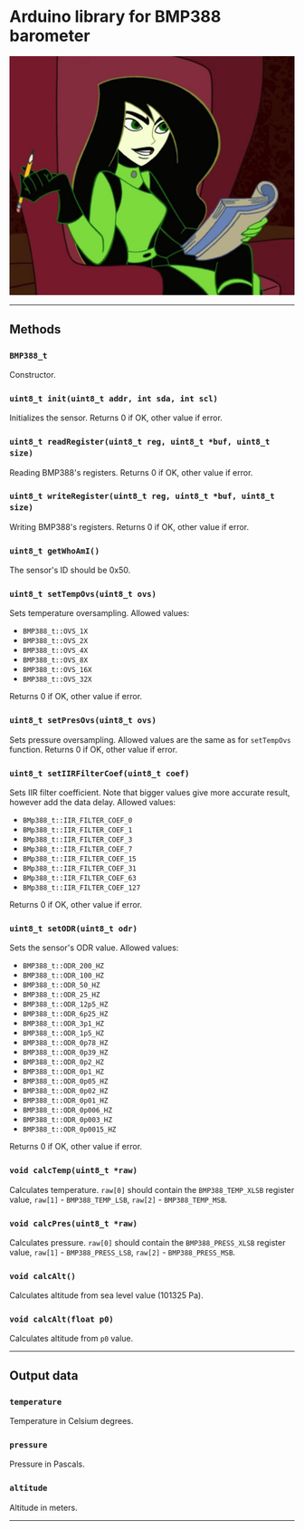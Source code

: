 # Arduino library for BMP388 barometer

![](./files/pic1.jpg)
***
## Methods
### `BMP388_t`
Constructor.
### `uint8_t init(uint8_t addr, int sda, int scl)`
Initializes the sensor. Returns 0 if OK, other value if error.
### `uint8_t readRegister(uint8_t reg, uint8_t *buf, uint8_t size)`
Reading BMP388's registers. Returns 0 if OK, other value if error.
### `uint8_t writeRegister(uint8_t reg, uint8_t *buf, uint8_t size)`
Writing BMP388's registers. Returns 0 if OK, other value if error.
### `uint8_t getWhoAmI()`
The sensor's ID should be 0x50.
### `uint8_t setTempOvs(uint8_t ovs)`
Sets temperature oversampling. Allowed values:
- `BMP388_t::OVS_1X`
- `BMP388_t::OVS_2X`
- `BMP388_t::OVS_4X`
- `BMP388_t::OVS_8X`
- `BMP388_t::OVS_16X`
- `BMP388_t::OVS_32X`

Returns 0 if OK, other value if error.
### `uint8_t setPresOvs(uint8_t ovs)`
Sets pressure oversampling. Allowed values are the same as for `setTempOvs` function. Returns 0 if OK, other value if error.
### `uint8_t setIIRFilterCoef(uint8_t coef)`
Sets IIR filter coefficient. Note that bigger values give more accurate result, however add the data delay. Allowed values:
- `BMp388_t::IIR_FILTER_COEF_0`
- `BMp388_t::IIR_FILTER_COEF_1`
- `BMp388_t::IIR_FILTER_COEF_3`
- `BMp388_t::IIR_FILTER_COEF_7`
- `BMp388_t::IIR_FILTER_COEF_15`
- `BMp388_t::IIR_FILTER_COEF_31`
- `BMp388_t::IIR_FILTER_COEF_63`
- `BMp388_t::IIR_FILTER_COEF_127`

Returns 0 if OK, other value if error.
### `uint8_t setODR(uint8_t odr)`
Sets the sensor's ODR value. Allowed values:
- `BMP388_t::ODR_200_HZ`
- `BMP388_t::ODR_100_HZ`
- `BMP388_t::ODR_50_HZ`
- `BMP388_t::ODR_25_HZ`
- `BMP388_t::ODR_12p5_HZ`
- `BMP388_t::ODR_6p25_HZ`
- `BMP388_t::ODR_3p1_HZ`
- `BMP388_t::ODR_1p5_HZ`
- `BMP388_t::ODR_0p78_HZ`
- `BMP388_t::ODR_0p39_HZ`
- `BMP388_t::ODR_0p2_HZ`
- `BMP388_t::ODR_0p1_HZ`
- `BMP388_t::ODR_0p05_HZ`
- `BMP388_t::ODR_0p02_HZ`
- `BMP388_t::ODR_0p01_HZ`
- `BMP388_t::ODR_0p006_HZ`
- `BMP388_t::ODR_0p003_HZ`
- `BMP388_t::ODR_0p0015_HZ`

Returns 0 if OK, other value if error.
### `void calcTemp(uint8_t *raw)`
Calculates temperature. `raw[0]` should contain the `BMP388_TEMP_XLSB` register value, `raw[1]` - `BMP388_TEMP_LSB`, `raw[2]` - `BMP388_TEMP_MSB`.
### `void calcPres(uint8_t *raw)`
Calculates pressure. `raw[0]` should contain the `BMP388_PRESS_XLSB` register value, `raw[1]` - `BMP388_PRESS_LSB`, `raw[2]` - `BMP388_PRESS_MSB`.
### `void calcAlt()`
Calculates altitude from sea level value (101325 Pa).
### `void calcAlt(float p0)`
Calculates altitude from `p0` value.

***
## Output data
### `temperature`
Temperature in Celsium degrees.
### `pressure`
Pressure in Pascals.
### `altitude`
Altitude in meters.

***

